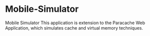 # Mobile-Simulator
Mobile Simulator
This application is extension to the Paracache Web Application, which simulates cache and virtual memory techniques.
